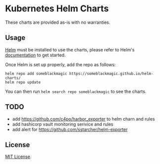 # Kubernetes Helm Charts
These charts are provided as-is with no warranties.

## Usage

[Helm](https://helm.sh) must be installed to use the charts, please refer to Helm's [documentation](https://helm.sh/docs/) to get started.

Once Helm is set up properly, add the repo as follows:

```shell
helm repo add someblackmagic https://someblackmagic.github.io/helm-charts/
helm repo update
```

You can then run `helm search repo someblackmagic` to see the charts.

## TODO

* add https://github.com/c4po/harbor_exporter to helm charn and rules
* add hashicorp vault monitoring serivice and rules 
* add alert for https://github.com/sstarcher/helm-exporter

## License

[MIT License](./LICENSE).
